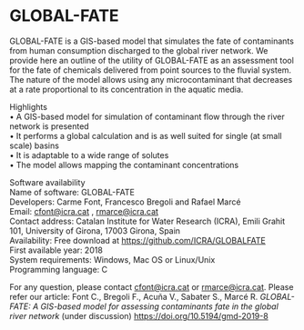 # GLOBAL-FATE

GLOBAL-FATE is a GIS-based model that simulates the fate of contaminants from human consumption discharged to the global river network. We provide here an outline of the utility of GLOBAL-FATE as an assessment tool for the fate of chemicals delivered from point sources to the fluvial system. The nature of the model allows using any microcontaminant that decreases at a rate proportional to its concentration in the aquatic media.

Highlights<br />
•	A GIS-based model for simulation of contaminant flow through the river network is presented<br />
•	It performs a global calculation and is as well suited for single (at small scale) basins <br />
•	It is adaptable to a wide range of solutes<br />
•	The model allows mapping the contaminant concentrations<br />

Software availability<br />
Name of software: GLOBAL-FATE<br />
Developers: Carme Font, Francesco Bregoli and Rafael Marcé<br />
Email: cfont@icra.cat , rmarce@icra.cat<br /> 
Contact address: Catalan Institute for Water Research (ICRA), Emili Grahit 101, University of Girona, 17003 Girona, Spain<br />
Availability: Free download at https://github.com/ICRA/GLOBALFATE<br />
First available year: 2018<br />
System requirements: Windows, Mac OS or Linux/Unix<br />
Programming language: C<br />


For any question, please contact cfont@icra.cat or rmarce@icra.cat. Please refer our article: 
Font C., Bregoli F., Acuña V., Sabater S., Marcé R. *GLOBAL-FATE: A GIS-based model for assessing contaminants fate in the global river network* (under discussion) https://doi.org/10.5194/gmd-2019-8

